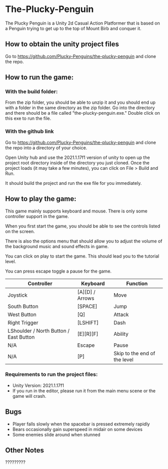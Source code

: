 # The-Plucky-Penguin
The Plucky Penguin is a Unity 2d Casual Action Platformer that is based on a Penguin trying to get up to the top of Mount Birb and conquer it.

## How to obtain the unity project files
Go to https://github.com/Plucky-Penguins/the-plucky-penguin and clone the repo.

## How to run the game:
### With the build folder:
From the zip folder, you should be able to unzip it and you should end up with a folder in the same directory as the zip folder. Go into the directory and there should be a file called "the-plucky-penguin.exe."
Double click on this exe to run the file.

### With the github link
Go to https://github.com/Plucky-Penguins/the-plucky-penguin and clone the repo into a directory of your choice.

Open Unity hub and use the 2021.1.17f1 version of unity to open up the project root directory inside of the directory you just cloned.
Once the project loads (it may take a few minutes), you can click on File > Build and Run. 

It should build the project and run the exe file for you immediately.

## How to play the game:
This game mainly supports keyboard and mouse. There is only some controller support in the game.

When you first start the game, you should be able to see the controls listed on the screen.

 There is also the options menu that should allow you to adjust the volume of the background music and sound effects in game.

 You can click on play to start the game. This should lead you to the tutorial level. 

 You can press escape toggle a pause for the game.

Controller | Keyboard | Function
---------- | -------- | --------
Joystick   | [A][D] / Arrows | Move
South Button | [SPACE] | Jump
West Button | [Q] | Attack
Right Trigger| [LSHIFT] | Dash
LShoulder / North Button / East Button | [E][R][F] | Ability
N/A   | Escape | Pause
N/A   | [P] | Skip to the end of the level

### Requirements to run the project files:
- Unity Version: 2021.1.17f1
- If you run in the editor, please run it from the main menu scene or the game will crash.

## Bugs
- Player falls slowly when the spacebar is pressed extremely rapidly
- Bears occasionally gain superspeed in midair on some devices
- Some enemies slide around when stunned

## Other Notes
?????????